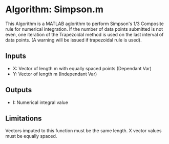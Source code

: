 # Algorithm: Simpson.m
This Algorithm is a MATLAB aglorithm to perform Simpson's 1/3 Composite rule for numerical integration. If the number of data points submitted is not even, one iteration of the Trapezoidal method is used on the last interval of data points. (A warning will be issued if trapezoidal rule is used).
## Inputs
* X: Vector of length m with equally spaced points (Dependant Var)
* Y: Vector of length m (Independant Var)
## Outputs
* I: Numerical integral value
## Limitations
Vectors imputed to this function must be the same length. X vector values must be equally spaced. 
